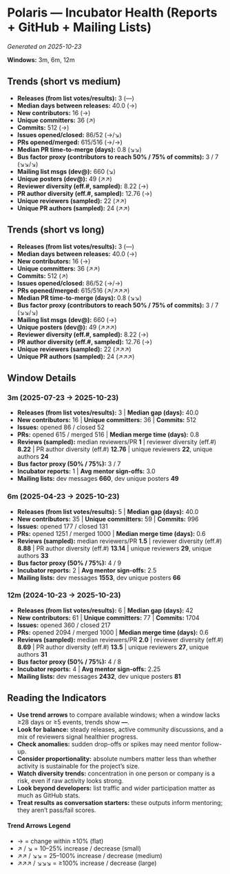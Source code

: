 # Polaris — Incubator Health (Reports + GitHub + Mailing Lists)
_Generated on 2025-10-23_

**Windows:** 3m, 6m, 12m

## Trends (short vs medium)

- **Releases (from list votes/results):** 3 (—)
- **Median days between releases:** 40.0 (→)
- **New contributors:** 16 (→)
- **Unique committers:** 36 (↗)
- **Commits:** 512 (→)
- **Issues opened/closed:** 86/52 (→/↘)
- **PRs opened/merged:** 615/516 (→/→)
- **Median PR time-to-merge (days):** 0.8 (↘↘)
- **Bus factor proxy (contributors to reach 50% / 75% of commits):** 3 / 7 (↘↘/↘)
- **Mailing list msgs (dev@):** 660 (↘)
- **Unique posters (dev@):** 49 (↗↗)
- **Reviewer diversity (eff.#, sampled):** 8.22 (→)
- **PR author diversity (eff.#, sampled):** 12.76 (→)
- **Unique reviewers (sampled):** 22 (↗↗)
- **Unique PR authors (sampled):** 24 (↗↗)

## Trends (short vs long)

- **Releases (from list votes/results):** 3 (—)
- **Median days between releases:** 40.0 (→)
- **New contributors:** 16 (→)
- **Unique committers:** 36 (↗↗)
- **Commits:** 512 (↗)
- **Issues opened/closed:** 86/52 (→/→)
- **PRs opened/merged:** 615/516 (↗/↗↗↗)
- **Median PR time-to-merge (days):** 0.8 (↘↘)
- **Bus factor proxy (contributors to reach 50% / 75% of commits):** 3 / 7 (↘↘/↘)
- **Mailing list msgs (dev@):** 660 (→)
- **Unique posters (dev@):** 49 (↗↗↗)
- **Reviewer diversity (eff.#, sampled):** 8.22 (→)
- **PR author diversity (eff.#, sampled):** 12.76 (→)
- **Unique reviewers (sampled):** 22 (↗↗↗)
- **Unique PR authors (sampled):** 24 (↗↗↗)

## Window Details
### 3m  (2025-07-23 → 2025-10-23)
- **Releases (from list votes/results):** 3  |  **Median gap (days):** 40.0
- **New contributors:** 16  |  **Unique committers:** 36  |  **Commits:** 512
- **Issues:** opened 86 / closed 52
- **PRs:** opened 615 / merged 516  |  **Median merge time (days):** 0.8
- **Reviews (sampled):** median reviewers/PR **1**  |  reviewer diversity (eff.#) **8.22**  |  PR author diversity (eff.#) **12.76**  |  unique reviewers **22**, unique authors **24**
- **Bus factor proxy (50% / 75%):** 3 / 7
- **Incubator reports:** 1  |  **Avg mentor sign-offs:** 3.0
- **Mailing lists:** dev messages **660**, dev unique posters **49**

### 6m  (2025-04-23 → 2025-10-23)
- **Releases (from list votes/results):** 5  |  **Median gap (days):** 40.0
- **New contributors:** 35  |  **Unique committers:** 59  |  **Commits:** 996
- **Issues:** opened 177 / closed 131
- **PRs:** opened 1251 / merged 1000  |  **Median merge time (days):** 0.6
- **Reviews (sampled):** median reviewers/PR **1.5**  |  reviewer diversity (eff.#) **8.88**  |  PR author diversity (eff.#) **13.14**  |  unique reviewers **29**, unique authors **33**
- **Bus factor proxy (50% / 75%):** 4 / 9
- **Incubator reports:** 2  |  **Avg mentor sign-offs:** 2.5
- **Mailing lists:** dev messages **1553**, dev unique posters **66**

### 12m  (2024-10-23 → 2025-10-23)
- **Releases (from list votes/results):** 6  |  **Median gap (days):** 42
- **New contributors:** 61  |  **Unique committers:** 77  |  **Commits:** 1704
- **Issues:** opened 360 / closed 217
- **PRs:** opened 2094 / merged 1000  |  **Median merge time (days):** 0.6
- **Reviews (sampled):** median reviewers/PR **2.0**  |  reviewer diversity (eff.#) **8.69**  |  PR author diversity (eff.#) **13.5**  |  unique reviewers **27**, unique authors **31**
- **Bus factor proxy (50% / 75%):** 4 / 8
- **Incubator reports:** 4  |  **Avg mentor sign-offs:** 2.25
- **Mailing lists:** dev messages **2432**, dev unique posters **81**

## Reading the Indicators
- **Use trend arrows** to compare available windows; when a window lacks ≥28 days or ≥5 events, trends show **—**.
- **Look for balance:** steady releases, active community discussions, and a mix of reviewers signal healthier progress.
- **Check anomalies:** sudden drop-offs or spikes may need mentor follow-up.
- **Consider proportionality:** absolute numbers matter less than whether activity is sustainable for the project’s size.
- **Watch diversity trends:** concentration in one person or company is a risk, even if raw activity looks strong.
- **Look beyond developers:** list traffic and wider participation matter as much as GitHub stats.
- **Treat results as conversation starters:** these outputs inform mentoring; they aren’t pass/fail scores.

#### Trend Arrows Legend
- →  = change within ±10% (flat)
- ↗ / ↘ = 10–25% increase / decrease (small)
- ↗↗ / ↘↘ = 25–100% increase / decrease (medium)
- ↗↗↗ / ↘↘↘ = ≥100% increase / decrease (large)
